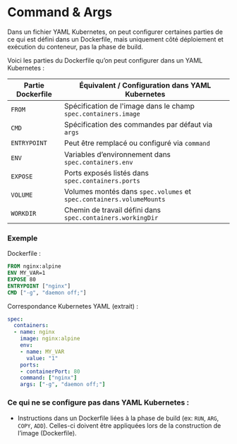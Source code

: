 # Command & Args

Dans un fichier YAML Kubernetes, on peut configurer certaines parties de ce qui est défini dans un Dockerfile, mais uniquement côté déploiement et exécution du conteneur, pas la phase de build.

Voici les parties du Dockerfile qu’on peut configurer dans un YAML Kubernetes :

| Partie Dockerfile               | Équivalent / Configuration dans YAML Kubernetes                      |
|-------------------------------|----------------------------------------------------------------------|
| `FROM`                        | Spécification de l'image dans le champ `spec.containers.image`       |
| `CMD`                         | Spécification des commandes par défaut via `args`                    |
| `ENTRYPOINT`                  | Peut être remplacé ou configuré via `command`                        |
| `ENV`                         | Variables d’environnement dans `spec.containers.env`                 |
| `EXPOSE`                      | Ports exposés listés dans `spec.containers.ports`                    |
| `VOLUME`                      | Volumes montés dans `spec.volumes` et `spec.containers.volumeMounts` |
| `WORKDIR`                     | Chemin de travail défini dans `spec.containers.workingDir`           |

### Exemple

Dockerfile :

```dockerfile
FROM nginx:alpine
ENV MY_VAR=1
EXPOSE 80
ENTRYPOINT ["nginx"]
CMD ["-g", "daemon off;"]
```

Correspondance Kubernetes YAML (extrait) :

```yaml
spec:
  containers:
  - name: nginx
    image: nginx:alpine
    env:
    - name: MY_VAR
      value: "1"
    ports:
    - containerPort: 80
    command: ["nginx"]
    args: ["-g", "daemon off;"]
```

### Ce qui ne se configure pas dans YAML Kubernetes :
- Instructions dans un Dockerfile liées à la phase de build (ex: `RUN`, `ARG`, `COPY`, `ADD`). Celles-ci doivent être appliquées lors de la construction de l’image (Dockerfile).

